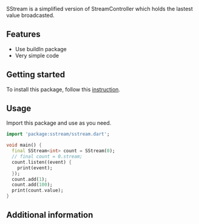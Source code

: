 <!--
This README describes the package. If you publish this package to pub.dev,
this README's contents appear on the landing page for your package.

For information about how to write a good package README, see the guide for
[writing package pages](https://dart.dev/guides/libraries/writing-package-pages).

For general information about developing packages, see the Dart guide for
[creating packages](https://dart.dev/guides/libraries/create-library-packages)
and the Flutter guide for
[developing packages and plugins](https://flutter.dev/developing-packages).
-->

SStream is a simplified version of StreamController which holds the lastest value broadcasted.

## Features

- Use buildIn package
- Very simple code

## Getting started

To install this package, follow this [instruction](https://pub.dev/packages/sstream/install).

## Usage

Import this package and use as you need.

```dart
import 'package:sstream/sstream.dart';

void main() {
  final SStream<int> count = SStream(0);
  // final count = 0.stream;
  count.listen((event) {
    print(event);
  });
  count.add(1);
  count.add(100);
  print(count.value);
}
```

## Additional information
